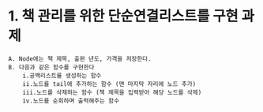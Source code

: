 # 1.	책 관리를 위한 단순연결리스트를 구현 과제

    A. Node에는 책 제목, 출판 년도, 가격을 저장한다.
    B. 다음과 같은 함수를 구현한다
        i.공백리스트를 생성하는 함수
        ii.노드를 tail에 추가하는 함수 (맨 마지막 자리에 노드 추가)
        iii.노드를 삭제하는 함수 (책 제목을 입력받아 해당 노드를 삭제)
        iv.노드를 순회하며 출력해주는 함수
